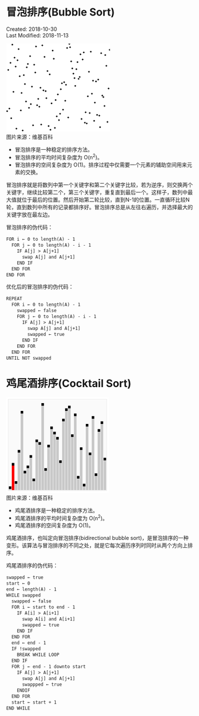 # 冒泡排序(Bubble Sort)
Created: 2018-10-30  
Last Modified: 2018-11-13  

![image](./images/bubble_sort.gif)  
图片来源：维基百科

- 冒泡排序是一种稳定的排序方法。
- 冒泡排序的平均时间复杂度为 O(n<sup>2</sup>)。
- 冒泡排序的空间复杂度为 O(1)。排序过程中仅需要一个元素的辅助空间用来元素的交换。

冒泡排序就是将数列中第一个关键字和第二个关键字比较，若为逆序，则交换两个关键字，继续比较第二个，第三个关键字，重复直到最后一个。这样子，数列中最大值就位于最后的位置。然后开始第二轮比较，直到N-1的位置。一直循环比较N轮，直到数列中所有的记录都排序好。冒泡排序总是从左往右遍历，并选择最大的关键字放在最左边。

冒泡排序的伪代码：
```
FOR i ← 0 to length(A) - 1
  FOR j ← 0 to length(A) - i - 1
    IF A[j] > A[j+1]
      swap A[j] and A[j+1]
    END IF
  END FOR
END FOR
```

优化后的冒泡排序的伪代码：
```
REPEAT
  FOR i ← 0 to length(A) - 1
    swapped ← false
    FOR j ← 0 to length(A) - i - 1
      IF A[j] > A[j+1]
        swap A[j] and A[j+1]
        swapped ← true
      END IF
    END FOR
  END FOR
UNTIL NOT swapped
```

# 鸡尾酒排序(Cocktail Sort)

![image](./images/Cocktail_sort.gif)  
图片来源：维基百科

- 鸡尾酒排序是一种稳定的排序方法。
- 鸡尾酒排序的平均时间复杂度为 O(n<sup>2</sup>)。
- 鸡尾酒排序的空间复杂度为 O(1)。

鸡尾酒排序，也叫定向冒泡排序(bidirectional bubble sort)，是冒泡排序的一种变形。该算法与冒泡排序的不同之处，就是它每次遍历序列时同时从两个方向上排序。

鸡尾酒排序的伪代码：
```
swapped ← true
start ← 0
end ← length(A) - 1
WHILE swapped
  swapped ← false
  FOR i ← start to end - 1
    IF A[i] > A[i+1]
      swap A[i] and A[i+1]
      swapped ← true
    END IF
  END FOR
  end ← end - 1
  IF !swapped
    BREAK WHILE LOOP
  END IF
  FOR j ← end - 1 downto start
    IF A[j] > A[j+1]
      swap A[j] and A[j+1]
      swappped ← true
    ENDIF
  END FOR
  start ← start + 1
END WHILE
```